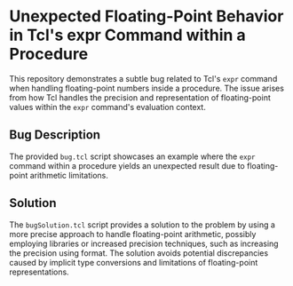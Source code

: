 # Unexpected Floating-Point Behavior in Tcl's expr Command within a Procedure
This repository demonstrates a subtle bug related to Tcl's `expr` command when handling floating-point numbers inside a procedure. The issue arises from how Tcl handles the precision and representation of floating-point values within the `expr` command's evaluation context.

## Bug Description
The provided `bug.tcl` script showcases an example where the `expr` command within a procedure yields an unexpected result due to floating-point arithmetic limitations.

## Solution
The `bugSolution.tcl` script provides a solution to the problem by using a more precise approach to handle floating-point arithmetic, possibly employing libraries or increased precision techniques, such as increasing the precision using format.  The solution avoids potential discrepancies caused by implicit type conversions and limitations of floating-point representations.